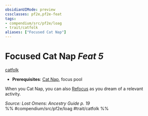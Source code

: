 ```yaml
---
obsidianUIMode: preview
cssclasses: pf2e,pf2e-feat
tags:
- compendium/src/pf2e/loag
- trait/catfolk
aliases: ["Focused Cat Nap"]
---
```

# Focused Cat Nap  *Feat 5*  
[catfolk](rules/traits/catfolk-b1.md "Catfolk Ancestry & Heritage Trait")  

- **Prerequisites**: [Cat Nap](compendium/feats/cat-nap-loag.md), focus pool

When you Cat Nap, you can also [Refocus](rules/actions/refocus.md) as you dream of a relevant activity.

*Source: Lost Omens: Ancestry Guide p. 19*  
%% #compendium/src/pf2e/loag #trait/catfolk %%